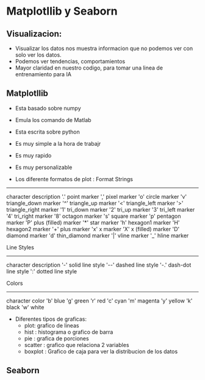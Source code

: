
# Matplotllib y Seaborn

## Visualizacion:
- Visualizar los datos nos muestra informacion que no podemos ver con solo ver
    los datos.
- Podemos ver tendencias, comportamientos
- Mayor claridad en nuestro codigo, para tomar una linea de entrenamiento para IA

## Matplotllib
- Esta basado sobre numpy
- Emula los comando de Matlab
- Esta escrita sobre python
- Es muy simple a la hora de trabajr 
- Es muy rapido
- Es muy personalizable

- Los diferente formatos de plot :
Format Strings
- - - - - - - - -
character	description
    '.' 	point marker
    ','	    pixel marker
    'o'	    circle marker
    'v'	    triangle_down marker
    '^'	    triangle_up marker
    '<'	    triangle_left marker
    '>'	    triangle_right marker
    '1'	    tri_down marker
    '2' 	tri_up marker
    '3' 	tri_left marker
    '4' 	tri_right marker
    '8' 	octagon marker
    's' 	square marker
    'p' 	pentagon marker
    'P' 	plus (filled) marker
    '*' 	star marker
    'h' 	hexagon1 marker
    'H' 	hexagon2 marker
    '+' 	plus marker
    'x' 	x marker
    'X' 	x (filled) marker
    'D' 	diamond marker
    'd' 	thin_diamond marker
    '|' 	vline marker
    '_'	    hline marker

Line Styles
- - - - - -
character	description
    '-' 	solid line style
    '--'	dashed line style
    '-.'	dash-dot line style
    ':'	    dotted line style

Colors
- - - - -
character	color
    'b'	    blue
    'g' 	green
    'r'	    red
    'c' 	cyan
    'm'	    magenta
    'y'	    yellow
    'k'	    black
    'w' 	white

- Diferentes tipos de graficas:
    - plot: grafico de lineas
    - hist : histograma o grafico de barra
    - pie : grafica de porciones
    - scatter : grafico que relaciona 2 variables
    - boxplot : Grafico de caja para ver la distribucion de los datos

## Seaborn

